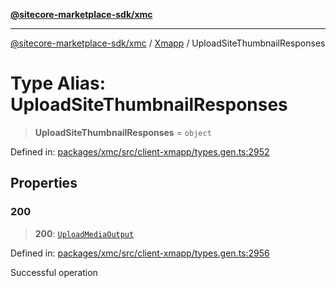 [**@sitecore-marketplace-sdk/xmc**](../../../../README.md)

***

[@sitecore-marketplace-sdk/xmc](../../../../README.md) / [Xmapp](../README.md) / UploadSiteThumbnailResponses

# Type Alias: UploadSiteThumbnailResponses

> **UploadSiteThumbnailResponses** = `object`

Defined in: [packages/xmc/src/client-xmapp/types.gen.ts:2952](https://github.com/Sitecore/marketplace-sdk/blob/main/packages/xmc/src/client-xmapp/types.gen.ts#L2952)

## Properties

### 200

> **200**: [`UploadMediaOutput`](UploadMediaOutput.md)

Defined in: [packages/xmc/src/client-xmapp/types.gen.ts:2956](https://github.com/Sitecore/marketplace-sdk/blob/main/packages/xmc/src/client-xmapp/types.gen.ts#L2956)

Successful operation
